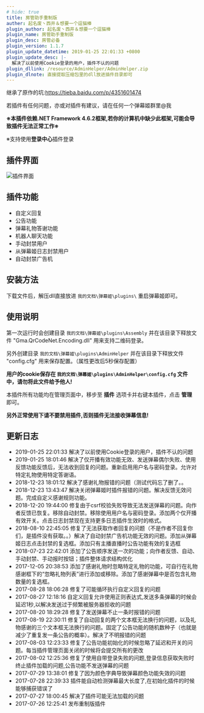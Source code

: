 ```yaml
---
# hide: true
title: 房管助手重制版
auther: 起名废丶西井＆想要一个逗猫棒
plugin_author: 起名废丶西井＆想要一个逗猫棒
plugin_name: 房管助手重制版
plugin_desc: 房管必备
plugin_version: 1.1.7
plugin_update_datetime: 2019-01-25 22:01:33 +0800
plugin_update_desc: |-
  解决了以前使用Cookie登录的用户，插件不认的问题
plugin_dllink: /resource/AdminHelper/AdminHelper.zip
plugin_dlnote: 直接提取压缩包里的dll放进插件目录即可
---
```


继承了原作的坑:https://tieba.baidu.com/p/4351601474

若插件有任何问题，亦或对插件有建议，请在任何一个弹幕姬群里@我

**※本插件依赖.NET Framework 4.6.2框架,若你的计算机中缺少此框架,可能会导致插件无法正常工作※**

※支持使用**登录中心**插件登录

插件界面
---
<img class="shadow" src="https://www.danmuji.cn/resource/AdminHelper/preview.png" alt="插件界面" />

插件功能
---
- 自定义回复
- 公告功能
- 弹幕礼物答谢功能
- 机器人聊天功能
- 手动封禁用户
- 从弹幕姬日志封禁用户
- 自动封禁广告机

安装方法
---

下载文件后，解压dll直接放进 `我的文档\弹幕姬\plugins\` 重启弹幕姬即可。

使用说明
---

第一次运行时会创建目录 `我的文档\弹幕姬\plugins\Assembly` 并在该目录下释放文件 "Gma.QrCodeNet.Encoding.dll" 用来支持二维码登录。

另外创建目录 `我的文档\弹幕姬\plugins\AdminHelper` 并在该目录下释放文件 "config.cfg" 用来保存配置。（属性更改后5秒保存配置）

**用户的cookie保存在 `我的文档\弹幕姬\plugins\AdminHelper\config.cfg` 文件中，请勿将此文件给予他人!**

本插件所有功能均在管理页面中，移步至 **插件** 选项卡并右键本插件，点击 **管理** 即可。

**另外正常使用下请不要禁用插件,否则插件无法接收弹幕信息!**

更新日志
---
- 2019-01-25 22:01:33 解决了以前使用Cookie登录的用户，插件不认的问题
- 2019-01-25 18:01:46 解决了仅开播有效功能无效、发送弹幕偶尔失败、使用反馈功能反馈后，无法收到回复的问题。重新启用用户名与密码登录。允许对特定礼物使用特定答谢语。
- 2018-12-23 18:01:12 解决了感谢礼物报错的问题（测试代码忘了删了。。
- 2018-12-23 13:43:47 解决关闭弹幕姬时插件报错的问题。解决反馈无效问题。完成自定义感谢规则功能。
- 2018-12-20 19:44:00 修复由于csrf校验失败导致无法发送弹幕的问题。向作者反馈已恢复。移除自动封禁。移除使用用户名与密码登录。添加两个仅开播有效开关。点击日志封禁现在支持更多日志插件生效时的格式。
- 2018-08-10 22:45:05 修复了无法获取作者回复的问题（不是作者不回复你们，是插件没有获取。。）解决了自动封禁广告机功能无效的问题。添加从弹幕姬日志点击封禁的复选框。添加只有主播直播时公告功能有效的复选框
- 2018-07-23 22:42:01 添加了公告顺序发送一次的功能；向作者反馈、自动、手动封禁、手动报时按钮；插件整体请求结构优化
- 2017-12-05 20:38:53 添加了感谢礼物时忽略特定礼物的功能，可自行在礼物感谢框下的“忽略礼物列表”进行添加或移除。添加了感谢弹幕中是否包含礼物数量的复选框。
- 2017-08-28 18:06:28 修复了可能循环执行自定义回复的问题
- 2017-08-27 12:18:16 自定义回复允许使用正则表达式,发送多条弹幕的时候会延迟1秒,以解决发送过于频繁被服务器拒收的问题
- 2017-08-20 18:29:28 修复了发送弹幕不止一条时报错的问题
- 2017-08-19 22:30:11 修复了自动回复的两个文本框无法换行的问题，以及礼物感谢的三个文本框无法换行的问题。固定了公告功能的随机数种子（也就是减少了重复发一条公告的概率）。解决了不明报错的问题
- 2017-08-03 12:23:33 修复了公告功能初始化的时候忽略了延迟和开关的问题。每当插件管理页面关闭的时候将会提交所有的更改
- 2017-08-02 12:25:36 修复了使用自带登录失败的问题,登录信息获取失败时终止插件加载的问题,公告功能不发送弹幕的问题
- 2017-07-29 13:38:01 修复了因为颜色字典导致弹幕颜色功能失效的问题
- 2017-07-28 22:39:33 插件能自动检测弹幕最大长度了,在初始化插件的时候能够捕获错误了
- 2017-07-27 18:00:45 解决了插件可能无法加载的问题
- 2017-07-26 12:25:41 发布重制版插件